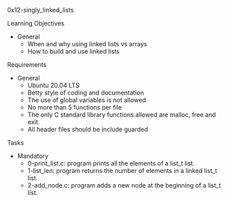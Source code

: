 0x12-singly_linked_lists

Learning Objectives
- General
	- When and why using linked lists vs arrays
	- How to build and use linked lists

Requirements
- General
	- Ubuntu 20.04 LTS
	- Betty style of coding and documentation
	- The use of global variables is not allowed
	- No more than 5 functions per file
	- The only C standard library functions allowed are malloc, free and exit.
	- All header files should be include guarded

Tasks
- Mandatory
	- 0-print_list.c: program prints all the elements of a list_t list.
	- 1-list_len: program returns the number of elements in a linked list_t list.
	- 2-add_node.c: program adds a new node at the beginning of a list_t list.
